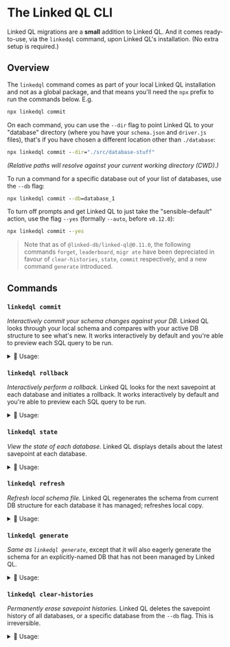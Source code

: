 
# The Linked QL CLI

Linked QL migrations are a **small** addition to Linked QL. And it comes ready-to-use, via the `linkedql` command, upon Linked QL's installation. (No extra setup is required.)

## Overview

The `linkedql` command comes as part of your local Linked QL installation and not as a global package, and that means you'll need the `npx` prefix to run the commands below. E.g.

```cmd
npx linkedql commit
```

On each command, you can use the `--dir` flag to point Linked QL to your "database" directory (where you have your `schema.json` and `driver.js` files), that's if you have chosen a different location other than `./database`:

```cmd
npx linkedql commit --dir="./src/database-stuff"
```

*(Relative paths will resolve against your current working directory (CWD).)*

To run a command for a specific database out of your list of databases, use the `--db` flag:

```cmd
npx linkedql commit --db=database_1
```

To turn off prompts and get Linked QL to just take the "sensible-default" action, use the flag `--yes` (formally `--auto`, before `v0.12.0`):

```cmd
npx linkedql commit --yes
```

> Note that as of `@linked-db/linked-ql@0.11.0`, the following commands `forget`, `leaderboard`, `migr
ate` have been depreciated in favour of `clear-histories`, `state`, `commit` respectively, and a new command `generate` introduced.

## Commands

### `linkedql commit`

*Interactively commit your schema changes against your DB.* Linked QL looks through your local schema and compares with your active DB structure to see what's new. It works interactively by default and you're able to preview each SQL query to be run.

<details><summary>🐹 Usage:</summary>

```cmd
npx linkedql commit
```

```cmd
npx linkedql commit --db=database_1
```

Use the `--desc` flag to provide the description for your new changes:

```cmd
npx linkedql commit --desc="Initial DB creation"
```

Use the flag `--quiet` to turn off SQL previews:

```cmd
npx linkedql commit --quiet
```

</details>

### `linkedql rollback`

*Interactively perform a rollback.* Linked QL looks for the next savepoint at each database and initiates a rollback. It works interactively by default and you're able to preview each SQL query to be run.

<details><summary>🐹 Usage:</summary>

```cmd
npx linkedql rollback
```

```cmd
npx linkedql rollback --db=database_1
```

Use the `--direction` flag to specify either a "backward" rollback (the default) or a "forward" rollback if already at a certain rollback state:

```cmd
npx linkedql rollback --direction=forward
```

Use the flag `--quiet` to turn off SQL previews:

```cmd
npx linkedql migrate --quiet
```

</details>

### `linkedql state`

*View the state of each database.* Linked QL displays details about the latest savepoint at each database.

<details><summary>🐹 Usage:</summary>

```cmd
npx linkedql state
```

```cmd
npx linkedql state --db=database_1
```

Use the flag `--direction` to specify either a "back in time" lookup (the default) or "forward in time" lookup if already at a certain rollback state:

```cmd
npx linkedql state --direction=forward
```

</details>

### `linkedql refresh`

*Refresh local schema file.* Linked QL regenerates the schema from current DB structure for each database it has managed; refreshes local copy.

<details><summary>🐹 Usage:</summary>

```cmd
npx linkedql refresh
```

```cmd
npx linkedql refresh --db=database_1
```

</details>

### `linkedql generate`

*Same as `linkedql generate`*, except that it will also eagerly generate the schema for an explicitly-named DB that has not been managed by Linked QL.

<details><summary>🐹 Usage:</summary>

```cmd
npx linkedql generate
```

```cmd
npx linkedql generate --db=database_1
```

</details>

### `linkedql clear-histories`

*Permanently erase savepoint histories.* Linked QL deletes the savepoint history of all databases, or a specific database from the `--db` flag. This is irreversible.

<details><summary>🐹 Usage:</summary>

```cmd
npx linkedql clear-histories
```

```cmd
npx linkedql clear-histories --db=database_1
```

</details>
